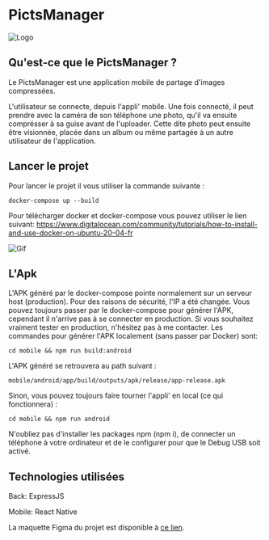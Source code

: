 # PictsManager

![Logo](https://cdn.discordapp.com/attachments/959024336075898903/992883530013102181/telechargement.png)

## Qu'est-ce que le PictsManager ?

<p>
Le PictsManager est une application mobile de partage d'images compressées.

L'utilisateur se connecte, depuis l'appli' mobile.
Une fois connecté, il peut prendre avec la caméra de son téléphone une photo, qu'il va ensuite comprésser à sa guise avant de l'uploader.
Cette dite photo peut ensuite être visionnée, placée dans un album ou même partagée à un autre utilisateur de l'application.
</p>



## Lancer le projet

<p>
Pour lancer le projet il vous utiliser la commande suivante :

```
docker-compose up --build
```

Pour télécharger docker et docker-compose vous pouvez utiliser le lien suivant:
https://www.digitalocean.com/community/tutorials/how-to-install-and-use-docker-on-ubuntu-20-04-fr
</p>

![Gif](https://cdn.discordapp.com/attachments/959024608688885791/994694932344357114/ezgif-3-37f5501a5c.gif)

## L'Apk

<p>
L'APK généré par le docker-compose pointe normalement sur un serveur host (production). Pour des raisons de sécurité, l'IP a été changée. Vous pouvez toujours passer par le docker-compose pour générer l'APK, cependant il n'arrive pas à se connecter en production. Si vous souhaitez vraiment tester en production, n'hésitez pas à me contacter.
Les commandes pour générer l'APK localement (sans passer par Docker) sont:

```
cd mobile && npm run build:android
```

L'APK généré se retrouvera au path suivant :

```
mobile/android/app/build/outputs/apk/release/app-release.apk
```

Sinon, vous pouvez toujours faire tourner l'appli' en local (ce qui fonctionnera) :

```
cd mobile && npm run android
```

N'oubliez pas d'installer les packages npm (npm i), de connecter un téléphone à votre ordinateur et de le configurer pour que le Debug USB soit activé.

</p>

## Technologies utilisées

Back: ExpressJS

Mobile: React Native

La maquette Figma du projet est disponible à [ce lien](https://www.figma.com/file/ZDPlISu98vP9mffcNX090x/PictsManager-App?node-id=224%3A1872).